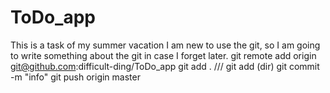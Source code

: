# ToDo_app
This is a task of my summer vacation
I am new to use the git, so I am going to write something about the git in case I forget later.
git remote add origin git@github.com:difficult-ding/ToDo_app
git add .   /// git add (dir)
git commit -m "info"
git push origin master

